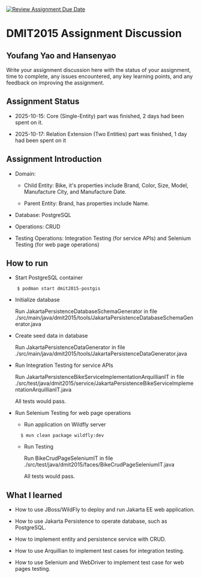 [![Review Assignment Due Date](https://classroom.github.com/assets/deadline-readme-button-22041afd0340ce965d47ae6ef1cefeee28c7c493a6346c4f15d667ab976d596c.svg)](https://classroom.github.com/a/N8jiZS9W)
# DMIT2015 Assignment Discussion

## Youfang Yao and Hansenyao

Write your assignment discussion here with the status of your assignment, time to complete, any issues encountered, any key learning points, and any feedback on improving the assignment.

## Assignment Status

- 2025-10-15: Core (Single-Entity) part was finished, 2 days had been spent on it.

- 2025-10-17: Relation Extension (Two Entities) part was finished, 1 day had been spent on it

## Assignment Introduction

- Domain: 

  - Child Entity: Bike, it's properties include Brand, Color, Size, Model, Manufacture City, and Manufacture Date.

  - Parent Entity: Brand, has properties include Name.

- Database: PostgreSQL

- Operations: CRUD

- Testing Operations: Integration Testing (for service APIs) and Selenium Testing (for web page operations)

## How to run

- Start PostgreSQL container

```
    $ podman start dmit2015-postgis
```

- Initialize database

  Run JakartaPersistenceDatabaseSchemaGenerator in file ./src/main/java/dmit2015/tools/JakartaPersistenceDatabaseSchemaGenerator.java

- Create seed data in database
  
  Run JakartaPersistenceDataGenerator in file ./src/main/java/dmit2015/tools/JakartaPersistenceDataGenerator.java

- Run Integration Testing for service APIs

  Run JakartaPersistenceBikeServiceImplementationArquillianIT in file ./src/test/java/dmit2015/service/JakartaPersistenceBikeServiceImplementationArquillianIT.java

  All tests would pass.

- Run Selenium Testing for web page operations

  - Run application on Wildfly server

  ```
    $ mvn clean package wildfly:dev
  ```
      
  - Run Testing

    Run BikeCrudPageSeleniumIT in file ./src/test/java/dmit2015/faces/BikeCrudPageSeleniumIT.java

    All tests would pass.

## What I learned

 - How to use JBoss/WildFly to deploy and run Jakarta EE web application.

 - How to use Jakarta Persistence to operate database, such as PostgreSQL.

 - How to implement entity and persistence service with CRUD.

 - How to use Arquillian to implement test cases for integration testing.

 - How to use Selenium and WebDriver to implement test case for web pages testing.
